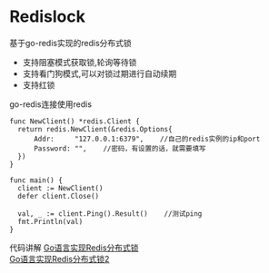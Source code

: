 # Redislock
基于go-redis实现的redis分布式锁
+ 支持阻塞模式获取锁,轮询等待锁   
+ 支持看门狗模式,可以对锁过期进行自动续期  
+ 支持红锁
     
go-redis连接使用redis  
  ```go​
func NewClient() *redis.Client {
	return redis.NewClient(&redis.Options{
		Addr:     "127.0.0.1:6379",    //自己的redis实例的ip和port
		Password: "",    //密码，有设置的话，就需要填写
	})
}
 
func main() {
	client := NewClient()
	defer client.Close()
 
	val, _ := client.Ping().Result()    //测试ping
	fmt.Println(val)
}
```
代码讲解
[Go语言实现Redis分布式锁](https://blog.csdn.net/m0_57408211/article/details/137335376)  
[Go语言实现Redis分布式锁2](https://blog.csdn.net/m0_57408211/article/details/137347252)
